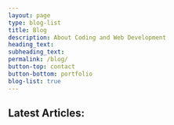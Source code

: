 ```yaml
---
layout: page
type: blog-list
title: Blog
description: About Coding and Web Development
heading_text:
subheading_text:
permalink: /blog/
button-top: contact
button-bottom: portfolio
blog-list: true
---
```


## Latest Articles:

